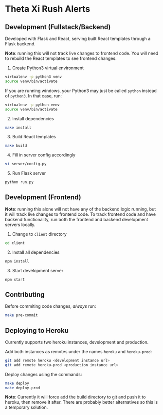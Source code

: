 # Theta Xi Rush Alerts

## Development (Fullstack/Backend)
Developed with Flask and React, serving built React templates through a Flask backend.

**Note**: running this will not track live changes to frontend code. You will need to rebuild the React templates to see frontend changes.

1. Create Python3 virtual environment
```sh
virtualenv -p python3 venv
source venv/bin/activate
```

If you are running windows, your Python3 may just be called `python` instead of `python3`. In that case, run:
```sh
virtualenv -p python venv
source venv/bin/activate
```

2. Install dependencies
```sh
make install
```

3. Build React templates
```sh
make build
```

4. Fill in server config accordingly
```sh
vi server/config.py
```

5. Run Flask server
```sh
python run.py
```

## Development (Frontend)

**Note**: running this alone will not have any of the backend logic running, but it will track live changes to frontend code. To track frontend code and have backend functionality, run both the frontend and backend development servers locally.

1. Change to `client` directory
```sh
cd client
```
2. Install all dependencies
```sh
npm install
```
3. Start development server
```sh
npm start
```

## Contributing
Before commiting code changes, *always* run:
```sh
make pre-commit
```

## Deploying to Heroku
Currently supports two heroku instances, development and production.

Add both instances as remotes under the names `heroku` and `heroku-prod`:
```sh
git add remote heroku <development instance url>
git add remote heroku-prod <production instance url>
```

Deploy changes using the commands:
```sh
make deploy
make deploy-prod
```

**Note**: Currently it will force add the build directory to git and push it to heroku, then remove it after. There are probably better alternatives so this is a temporary solution.


